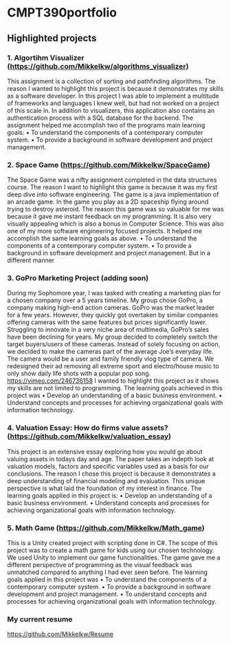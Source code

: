 # CMPT390portfolio

## Highlighted projects

### 1. Algortihm Visualizer (https://github.com/Mikkelkw/algorithms_visualizer)
This assignment is a collection of sorting and pathfinding algorithms. The reason I wanted to highlight this project is because it demonstrates my skills as a software developer. In this project I was able to implement a multitude of frameworks and languages I knew well, but had not worked on a project of this scale in. In addition to visualizers, this application also contains an authentication process with a SQL database for the backend. 
The assignment helped me accomplish two of the programs main learning goals:
•	To understand the components of a contemporary computer system.
•	To provide a background in software development and project management.

### 2. Space Game (https://github.com/Mikkelkw/SpaceGame)
The Space Game was a nifty assignment completed in the data structures course. The reason I want to highlight this game is because it was my first deep dive into software engineering. The game is a java implementation of an arcade game. In the game you play as a 2D spaceship flying around trying to destroy asteroid. The reason this game was so valuable for me was because it gave me instant feedback on my programming. It is also very visually appealing which is also a bonus in Computer Science. This was also one of my more software engineering focused projects. It helped me accomplish the same learning goals as above.
•	To understand the components of a contemporary computer system.
•	To provide a background in software development and project management.
But in a different manner

### 3. GoPro Marketing Project (adding soon)
During my Sophomore year, I was tasked with creating a marketing plan for a chosen company over a 5 years timeline. My group chose GoPro, a company making high-end action cameras. GoPro was the market leader for a few years. However, they quickly got overtaken by similar companies offering cameras with the same features but prices significantly lower. Struggling to innovate in a very niche area of multimedia, GoPro’s sales have been declining for years. 
My group decided to completely switch the target buyers/users of these cameras. Instead of solely focusing on action, we decided to make the cameras part of the average Joe’s everyday life. The camera would be a user and family friendly vlog type of camera. We redesigned their ad removing all extreme sport and electro/house music to only show daily life shots with a popular pop song. 
https://vimeo.com/246736158
I wanted to highlight this project as it shows my skills are not limited to programming. The learning goals achieved in this project was • Develop an understanding of a basic business environment.
•	Understand concepts and processes for achieving organizational goals with
information technology.

### 4. Valuation Essay: How do firms value assets? (https://github.com/Mikkelkw/valuation_essay)
This project is an extensive essay exploring how you would go about valuing assets in todays day and age. The paper takes an indepth look at valuation models, factors and specific variables used as a basis for our conclusions. The reason I chose this project is because it demonstrates a deep understanding of financial modeling and evaluation. This unique perspective is what laid the foundation of my interest in finance. The learning goals applied in this project is:
• Develop an understanding of a basic business environment.
•	Understand concepts and processes for achieving organizational goals with
information technology.

### 5. Math Game (https://github.com/Mikkelkw/Math_game)
This is a Unity created project with scripting done in C#. The scope of this project was to create a math game for kids using our chosen technology. We used Unity to implement our game functionalities. The game gave me a different perspective of programming as the visual feedback was unmatched compared to anything I had ever seen before. The learning goals applied in this project was 
• To understand the components of a contemporary computer system.
• To provide a background in software development and project management.
• To understand concepts and processes for achieving organizational goals with
information technology.

### My current resume
https://github.com/Mikkelkw/Resume


